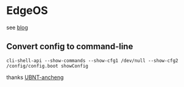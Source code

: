 # EdgeOS

see [blog](https://gojimmypi.blogspot.com/2021/02/dual-wan-openvpn-with-edgerouter-x-or.html)



## Convert config to command-line

```
cli-shell-api --show-commands --show-cfg1 /dev/null --show-cfg2 /config/config.boot showConfig
```
thanks [UBNT-ancheng](https://community.ui.com/questions/configuration-to-set-commands-tool/cd38feec-f7af-4b74-aaf1-a72119cd58bf#answer/2cc8fd42-1ded-458f-842e-25a3cdc25729)
